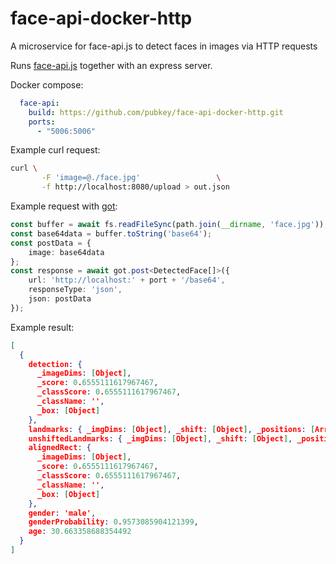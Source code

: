 # face-api-docker-http
A microservice for face-api.js to detect faces in images via HTTP requests

Runs [face-api.js](https://github.com/justadudewhohacks/face-api.js/) together with an express server.


Docker compose:

```yml
  face-api:
    build: https://github.com/pubkey/face-api-docker-http.git
    ports:
      - "5006:5006"
```

Example curl request:

```bash
curl \
       -F 'image=@./face.jpg'                 \
       -f http://localhost:8080/upload > out.json
```

Example request with [got](https://github.com/sindresorhus/got):

```typescript
const buffer = await fs.readFileSync(path.join(__dirname, 'face.jpg'));
const base64data = buffer.toString('base64');
const postData = {
    image: base64data
};
const response = await got.post<DetectedFace[]>({
    url: 'http://localhost:' + port + '/base64',
    responseType: 'json',
    json: postData
});
```


Example result:

```json
[
  {
    detection: {
      _imageDims: [Object],
      _score: 0.6555111617967467,
      _classScore: 0.6555111617967467,
      _className: '',
      _box: [Object]
    },
    landmarks: { _imgDims: [Object], _shift: [Object], _positions: [Array] },
    unshiftedLandmarks: { _imgDims: [Object], _shift: [Object], _positions: [Array] },
    alignedRect: {
      _imageDims: [Object],
      _score: 0.6555111617967467,
      _classScore: 0.6555111617967467,
      _className: '',
      _box: [Object]
    },
    gender: 'male',
    genderProbability: 0.9573085904121399,
    age: 30.663358688354492
  }
]

```
